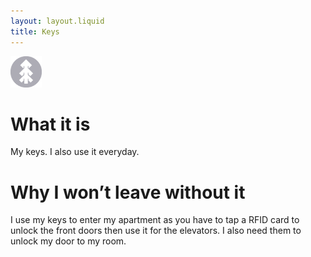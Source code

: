 ```yaml
---
layout: layout.liquid
title: Keys
---
```


<img class="about" alt="pine" src="/images/pine.png" width="50" />

# What it is
My keys. I also use it everyday.

# Why I won’t leave without it
I use my keys to enter my apartment as you have to tap a RFID card to unlock the front doors then use it for the elevators. I also need them to unlock my door to my room. 

